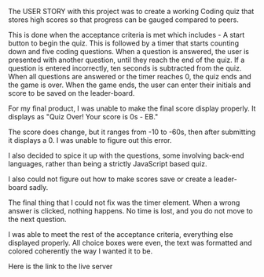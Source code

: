 The USER STORY with this project was to create a working Coding quiz that stores high scores so that progress can be gauged compared to peers.

This is done when the acceptance criteria is met which includes - 
A start button to begin the quiz. 
This is followed by a timer that starts counting down and five coding questions. 
When a question is answered, the user is presented with another question, until they reach the end of the quiz. 
If a question is entered incorrectly, ten seconds is subtracted from the quiz. 
When all questions are answered or the timer reaches 0, the quiz ends and the game is over.
When the game ends, the user can enter their initials and score to be saved on the leader-board. 

For my final product, I was unable to make the final score display properly. It displays as "Quiz Over! Your score is 0s - EB." 

The score does change, but it ranges from -10 to -60s, then after submitting it displays a 0. I was unable to figure out this error. 

I also decided to spice it up with the questions, some involving back-end languages, rather than being a strictly JavaScript based quiz. 

I also could not figure out how to make scores save or create a leader-board sadly. 

The final thing that I could not fix was the timer element. When a wrong answer is clicked, nothing happens. No time is lost, and you do not move to the next question. 

I was able to meet the rest of the acceptance criteria, everything else displayed properly. All choice boxes were even, the text was formatted and colored coherently the way I wanted it to be. 

Here is the link to the live server